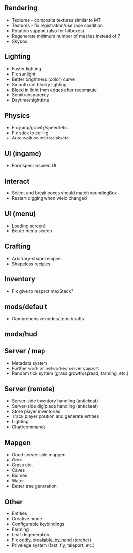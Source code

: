 ## Rendering

* Textures - composite textures similar to MT
* Textures - fix registration/use race condition
* Rotation support (also for hitboxes)
* Regenerate minimum number of meshes instead of 7
* Skybox


## Lighting

* Faster lighting
* Fix sunlight
* Better brightness (color) curve
* Smooth not blocky lighting
* Bleed in light from edges after recompute
* Semitransparency
* Daytime/nighttime


## Physics

* Fix jump/gravity/speed/etc.
* Fix stick to ceiling
* Auto walk on stairs/slab/etc.


## UI (ingame)

* Formspec-inspired UI


## Interact

* Select and break boxes should match boundingBox
* Restart digging when wield changed


## UI (menu)

* Loading screen?
* Better menu screen


## Crafting

* Arbitrary-shape recipies
* Shapeless recipies


## Inventory

* Fix give to respect maxStack?


## mods/default

* Comprehensive nodes/items/crafts


## mods/hud


## Server / map

* Metadata system
* Further work on networked server support
* Random tick system (grass growth/spread, farming, etc.)


## Server (remote)

* Server-side inventory handling (anticheat)
* Server-side dig/place handling (anticheat)
* Store player inventories
* Track player position and generate entities
* Lighting
* Chat/commands


## Mapgen

* Good server-side mapgen
* Ores
* Grass etc.
* Caves
* Biomes
* Water
* Better tree generation


## Other

* Entities
* Creative mode
* Configurable keybindings
* Farming
* Leaf degeneration
* Fix oddly_breakable_by_hand (torches)
* Privelege system (fast, fly, teleport, etc.)
